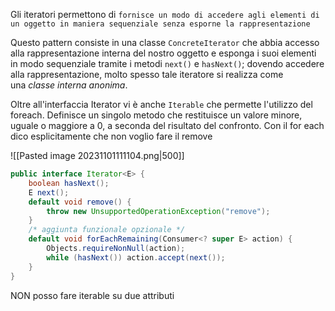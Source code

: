 Gli iteratori permettono di `fornisce un modo di accedere agli elementi di un oggetto in maniera sequenziale senza esporne la rappresentazione`

Questo pattern consiste in una classe `ConcreteIterator` che abbia accesso alla rappresentazione interna del nostro oggetto e esponga i suoi elementi in modo sequenziale tramite i metodi `next()` e `hasNext()`; dovendo accedere alla rappresentazione, molto spesso tale iteratore si realizza come una _classe interna anonima_.

Oltre all'interfaccia Iterator vi è anche `Iterable` che permette l'utilizzo del foreach. 
Definisce un singolo metodo che restituisce un valore minore, uguale o maggiore a 0, a seconda del risultato del confronto.
Con il for each dico esplicitamente che non voglio fare il remove

![[Pasted image 20231101111104.png|500]]

```java
public interface Iterator<E> { 
	boolean hasNext(); 
	E next(); 
	default void remove() { 
		throw new UnsupportedOperationException("remove"); 
	} 
	/* aggiunta funzionale opzionale */ 
	default void forEachRemaining(Consumer<? super E> action) {
		Objects.requireNonNull(action); 
		while (hasNext()) action.accept(next()); 
	} 
}
```

NON posso fare iterable su due attributi 
